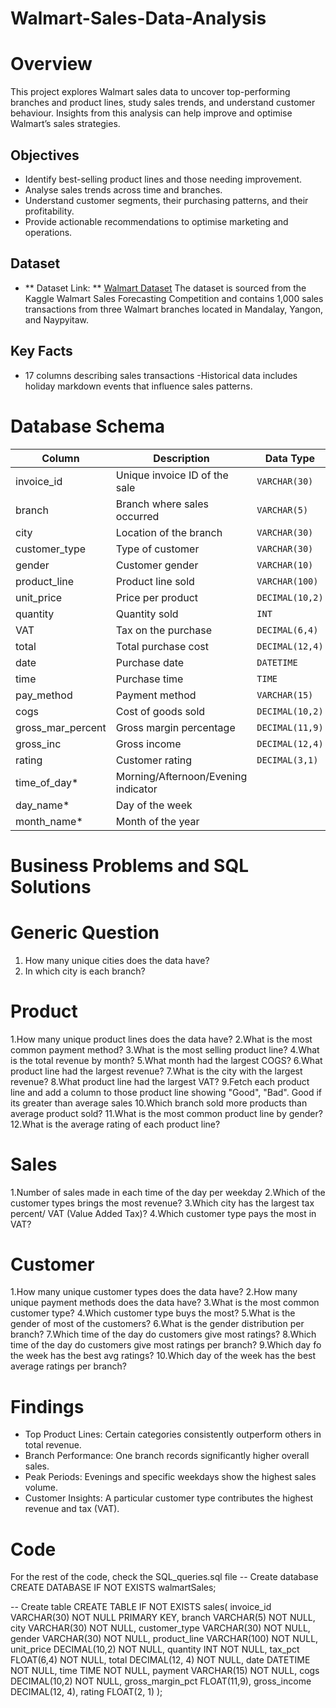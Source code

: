 # Walmart-Sales-Data-Analysis
# Overview
This project explores Walmart sales data to uncover top-performing branches and product lines, study sales trends, and understand customer behaviour.
Insights from this analysis can help improve and optimise Walmart’s sales strategies. 
## Objectives
- Identify best-selling product lines and those needing improvement.
- Analyse sales trends across time and branches.
- Understand customer segments, their purchasing patterns, and their profitability.
- Provide actionable recommendations to optimise marketing and operations.
## Dataset
- ** Dataset Link: ** [Walmart Dataset](https://www.kaggle.com/c/walmart-recruiting-store-sales-forecasting)
The dataset is sourced from the Kaggle Walmart Sales Forecasting Competition and contains 1,000 sales transactions from three Walmart branches located in Mandalay, Yangon, and Naypyitaw.

## Key Facts
- 17 columns describing sales transactions
-Historical data includes holiday markdown events that influence sales patterns.

# Database Schema
| Column              | Description                         | Data Type       |
| ------------------- | ----------------------------------- | --------------- |
| invoice\_id         | Unique invoice ID of the sale       | `VARCHAR(30)`   |
| branch              | Branch where sales occurred         | `VARCHAR(5)`    |
| city                | Location of the branch              | `VARCHAR(30)`   |
| customer\_type      | Type of customer                    | `VARCHAR(30)`   |
| gender              | Customer gender                     | `VARCHAR(10)`   |
| product\_line       | Product line sold                   | `VARCHAR(100)`  |
| unit\_price         | Price per product                   | `DECIMAL(10,2)` |
| quantity            | Quantity sold                       | `INT`           |
| VAT                 | Tax on the purchase                 | `DECIMAL(6,4)`  |
| total               | Total purchase cost                 | `DECIMAL(12,4)` |
| date                | Purchase date                       | `DATETIME`      |
| time                | Purchase time                       | `TIME`          |
| pay\_method         | Payment method                      | `VARCHAR(15)`   |
| cogs                | Cost of goods sold                  | `DECIMAL(10,2)` |
| gross\_mar\_percent | Gross margin percentage             | `DECIMAL(11,9)` |
| gross\_inc          | Gross income                        | `DECIMAL(12,4)` |
| rating              | Customer rating                     | `DECIMAL(3,1)`  |
| time\_of\_day\*     | Morning/Afternoon/Evening indicator |                 |
| day\_name\*         | Day of the week                     |                 |
| month\_name\*       | Month of the year                   |                 |

# Business Problems and SQL Solutions
# Generic Question
1. How many unique cities does the data have?
2. In which city is each branch?
# Product
1.How many unique product lines does the data have?
2.What is the most common payment method?
3.What is the most selling product line?
4.What is the total revenue by month?
5.What month had the largest COGS?
6.What product line had the largest revenue?
7.What is the city with the largest revenue?
8.What product line had the largest VAT?
9.Fetch each product line and add a column to those product line showing "Good", "Bad". Good if its greater than average sales
10.Which branch sold more products than average product sold?
11.What is the most common product line by gender?
12.What is the average rating of each product line?

# Sales
1.Number of sales made in each time of the day per weekday
2.Which of the customer types brings the most revenue?
3.Which city has the largest tax percent/ VAT (Value Added Tax)?
4.Which customer type pays the most in VAT?

# Customer
1.How many unique customer types does the data have?
2.How many unique payment methods does the data have?
3.What is the most common customer type?
4.Which customer type buys the most?
5.What is the gender of most of the customers?
6.What is the gender distribution per branch?
7.Which time of the day do customers give most ratings?
8.Which time of the day do customers give most ratings per branch?
9.Which day fo the week has the best avg ratings?
10.Which day of the week has the best average ratings per branch?

# Findings
- Top Product Lines: Certain categories consistently outperform others in total revenue.
- Branch Performance: One branch records significantly higher overall sales.
- Peak Periods: Evenings and specific weekdays show the highest sales volume.
- Customer Insights: A particular customer type contributes the highest revenue and tax (VAT).

# Code
For the rest of the code, check the SQL_queries.sql file
-- Create database
CREATE DATABASE IF NOT EXISTS walmartSales;

-- Create table
CREATE TABLE IF NOT EXISTS sales(
	invoice_id VARCHAR(30) NOT NULL PRIMARY KEY,
    branch VARCHAR(5) NOT NULL,
    city VARCHAR(30) NOT NULL,
    customer_type VARCHAR(30) NOT NULL,
    gender VARCHAR(30) NOT NULL,
    product_line VARCHAR(100) NOT NULL,
    unit_price DECIMAL(10,2) NOT NULL,
    quantity INT NOT NULL,
    tax_pct FLOAT(6,4) NOT NULL,
    total DECIMAL(12, 4) NOT NULL,
    date DATETIME NOT NULL,
    time TIME NOT NULL,
    payment VARCHAR(15) NOT NULL,
    cogs DECIMAL(10,2) NOT NULL,
    gross_margin_pct FLOAT(11,9),
    gross_income DECIMAL(12, 4),
    rating FLOAT(2, 1)
);

